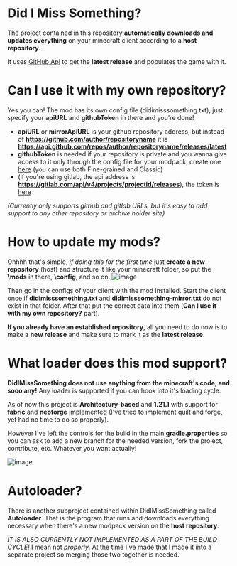 # Did I Miss Something?
 
The project contained in this repository **automatically downloads and updates everything** on your minecraft client according to a **host repository**.

It uses [GitHub Api](https://api.github.com/) to get the **latest release** and populates the game with it.

# Can I use it with my own repository?

Yes you can! The mod has its own config file (didimisssomething.txt), just specify your **apiURL** and **githubToken** in there and you're done!
- **apiURL** or **mirrorApiURL** is your github repository address, but instead of **https://github.com/author/repositoryname** it is **https://api.github.com/repos/author/repositoryname/releases/latest**
- **githubToken** is needed if your repository is private and you wanna give access to it only through the config file for your modpack, create one [here](https://github.com/settings/tokens) (you can use both Fine-grained and Classic)
- (if you're using gitlab, the api address is **https://gitlab.com/api/v4/projects/projectid/releases**), the token is [here](https://gitlab.com/-/user_settings/personal_access_tokens)

*(Currently only supports github and gitlab URLs, but it's easy to add support to any other repository or archive holder site)*

# How to update my mods?

Ohhhh that's simple, *if doing this for the first time* just **create a new repository** (host) and structure it like your minecraft folder, so put the **\mods** in there, **\config**, and so on.
![image](https://github.com/user-attachments/assets/a858cc95-9c88-4f7a-b884-8dbe912129a3)

Then go in the configs of your client with the mod installed. Start the client once if **didimisssomething.txt** and **didimisssomething-mirror.txt** do not exist in that folder. After that put the correct data into them (**Can I use it with my own repository?** part).

**If you already have an established repository**, all you need to do now is to make a **new release** and make sure to mark it as the **latest release**.

# What loader does this mod support?

**DidIMissSomething does not use anything from the minecraft's code, and sooo any!** Any loader is supported if you can hook into it's loading cycle.

As of now this project is **Architectury-based** and **1.21.1** with support for **fabric** and **neoforge** implemented (I've tried to implement quilt and forge, yet had no time to do so properly).

However I've left the controls for the build in the main **gradle.properties** so you can ask to add a new branch for the needed version, fork the project, contribute, etc. Whatever you want actually!

![image](https://github.com/user-attachments/assets/d5e58537-6f47-4bdf-a857-6257f506d8aa)

# Autoloader?

There is another subproject contained within DidIMissSomething called **Autoloader**. That is the program that runs and downloads everything necessary when there's a new modpack version on the **host repository**.

*IT IS ALSO CURRENTLY NOT IMPLEMENTED AS A PART OF THE BUILD CYCLE!* I mean not *properly*. At the time I've made that I made it into a separate project so merging those two together is needed.
